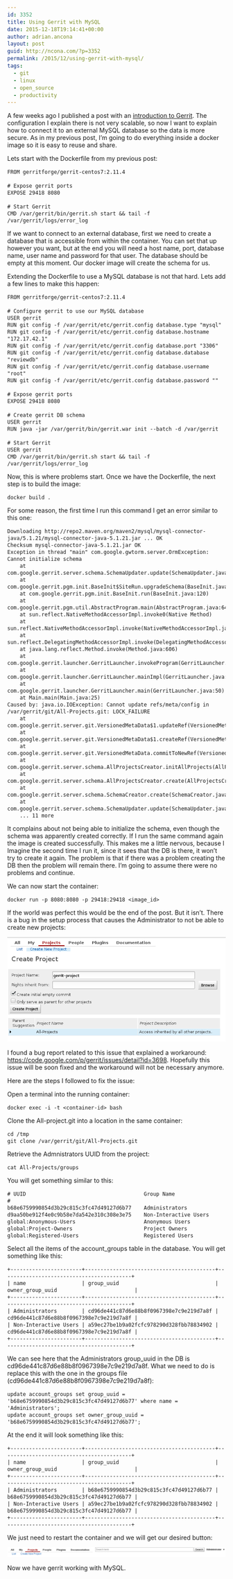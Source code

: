 ```yaml
---
id: 3352
title: Using Gerrit with MySQL
date: 2015-12-18T19:14:41+00:00
author: adrian.ancona
layout: post
guid: http://ncona.com/?p=3352
permalink: /2015/12/using-gerrit-with-mysql/
tags:
  - git
  - linux
  - open_source
  - productivity
---
```

A few weeks ago I published a post with an [introduction to Gerrit](http://ncona.com/2015/11/using-gerrit-for-better-collaboration-on-git-projects/). The configuration I explain there is not very scalable, so now I want to explain how to connect it to an external MySQL database so the data is more secure. As in my previous post, I&#8217;m going to do everything inside a docker image so it is easy to reuse and share.

Lets start with the Dockerfile from my previous post:

```docker
FROM gerritforge/gerrit-centos7:2.11.4

# Expose gerrit ports
EXPOSE 29418 8080

# Start Gerrit
CMD /var/gerrit/bin/gerrit.sh start && tail -f /var/gerrit/logs/error_log
```

<!--more-->

If we want to connect to an external database, first we need to create a database that is accessible from within the container. You can set that up however you want, but at the end you will need a host name, port, database name, user name and password for that user. The database should be empty at this moment. Our docker image will create the schema for us.

Extending the Dockerfile to use a MySQL database is not that hard. Lets add a few lines to make this happen:

```docker
FROM gerritforge/gerrit-centos7:2.11.4

# Configure gerrit to use our MySQL database
USER gerrit
RUN git config -f /var/gerrit/etc/gerrit.config database.type "mysql"
RUN git config -f /var/gerrit/etc/gerrit.config database.hostname "172.17.42.1"
RUN git config -f /var/gerrit/etc/gerrit.config database.port "3306"
RUN git config -f /var/gerrit/etc/gerrit.config database.database "reviewdb"
RUN git config -f /var/gerrit/etc/gerrit.config database.username "root"
RUN git config -f /var/gerrit/etc/gerrit.config database.password ""

# Expose gerrit ports
EXPOSE 29418 8080

# Create gerrit DB schema
USER gerrit
RUN java -jar /var/gerrit/bin/gerrit.war init --batch -d /var/gerrit

# Start Gerrit
USER gerrit
CMD /var/gerrit/bin/gerrit.sh start && tail -f /var/gerrit/logs/error_log
```

Now, this is where problems start. Once we have the Dockerfile, the next step is to build the image:

```
docker build .
```

For some reason, the first time I run this command I get an error similar to this one:

```
Downloading http://repo2.maven.org/maven2/mysql/mysql-connector-java/5.1.21/mysql-connector-java-5.1.21.jar ... OK
Checksum mysql-connector-java-5.1.21.jar OK
Exception in thread "main" com.google.gwtorm.server.OrmException: Cannot initialize schema
    at com.google.gerrit.server.schema.SchemaUpdater.update(SchemaUpdater.java:101)
    at com.google.gerrit.pgm.init.BaseInit$SiteRun.upgradeSchema(BaseInit.java:339)
    at com.google.gerrit.pgm.init.BaseInit.run(BaseInit.java:120)
    at com.google.gerrit.pgm.util.AbstractProgram.main(AbstractProgram.java:64)
    at sun.reflect.NativeMethodAccessorImpl.invoke0(Native Method)
    at sun.reflect.NativeMethodAccessorImpl.invoke(NativeMethodAccessorImpl.java:57)
    at sun.reflect.DelegatingMethodAccessorImpl.invoke(DelegatingMethodAccessorImpl.java:43)
    at java.lang.reflect.Method.invoke(Method.java:606)
    at com.google.gerrit.launcher.GerritLauncher.invokeProgram(GerritLauncher.java:166)
    at com.google.gerrit.launcher.GerritLauncher.mainImpl(GerritLauncher.java:93)
    at com.google.gerrit.launcher.GerritLauncher.main(GerritLauncher.java:50)
    at Main.main(Main.java:25)
Caused by: java.io.IOException: Cannot update refs/meta/config in /var/gerrit/git/All-Projects.git: LOCK_FAILURE
    at com.google.gerrit.server.git.VersionedMetaData$1.updateRef(VersionedMetaData.java:376)
    at com.google.gerrit.server.git.VersionedMetaData$1.createRef(VersionedMetaData.java:292)
    at com.google.gerrit.server.git.VersionedMetaData.commitToNewRef(VersionedMetaData.java:174)
    at com.google.gerrit.server.schema.AllProjectsCreator.initAllProjects(AllProjectsCreator.java:183)
    at com.google.gerrit.server.schema.AllProjectsCreator.create(AllProjectsCreator.java:100)
    at com.google.gerrit.server.schema.SchemaCreator.create(SchemaCreator.java:85)
    at com.google.gerrit.server.schema.SchemaUpdater.update(SchemaUpdater.java:99)
    ... 11 more
```

It complains about not being able to initialize the schema, even though the schema was apparently created correctly. If I run the same command again the image is created successfully. This makes me a little nervous, because I Imagine the second time I run it, since it sees that the DB is there, it won&#8217;t try to create it again. The problem is that if there was a problem creating the DB then the problem will remain there. I&#8217;m going to assume there were no problems and continue.

We can now start the container:

```
docker run -p 8080:8080 -p 29418:29418 <image_id>
```

If the world was perfect this would be the end of the post. But it isn&#8217;t. There is a bug in the setup process that causes the Administrator to not be able to create new projects:

[<img src="/images/posts/new-project.png" alt="new-project" />](/images/posts/new-project.png)

I found a bug report related to this issue that explained a workaround: <https://code.google.com/p/gerrit/issues/detail?id=3698>. Hopefully this issue will be soon fixed and the workaround will not be necessary anymore.

Here are the steps I followed to fix the issue:

Open a terminal into the running container:

```
docker exec -i -t <container-id> bash
```

Clone the All-project.git into a location in the same container:

```
cd /tmp
git clone /var/gerrit/git/All-Projects.git
```

Retrieve the Admnistrators UUID from the project:

```
cat All-Projects/groups
```

You will get something similar to this:

```
# UUID                                      Group Name
#
b68e6759990854d3b29c815c3fc47d49127d6b77    Administrators
d9aa50be912f4e0c9b58e7da542e310c308e3e75    Non-Interactive Users
global:Anonymous-Users                      Anonymous Users
global:Project-Owners                       Project Owners
global:Registered-Users                     Registered Users
```

Select all the items of the account_groups table in the database. You will get something like this:

```
+-----------------------+------------------------------------------+------------------------------------------+
| name                  | group_uuid                               | owner_group_uuid                         |
+-----------------------+------------------------------------------+------------------------------------------+
| Administrators        | cd96de441c87d6e88b8f0967398e7c9e219d7a8f | cd96de441c87d6e88b8f0967398e7c9e219d7a8f |
| Non-Interactive Users | a59ec27be1b9a02fcfc978290d328fbb78834902 | cd96de441c87d6e88b8f0967398e7c9e219d7a8f |
+-----------------------+------------------------------------------+------------------------------------------+
```

We can see here that the Administrators group_uuid in the DB is cd96de441c87d6e88b8f0967398e7c9e219d7a8f. What we need to do is replace this with the one in the groups file (cd96de441c87d6e88b8f0967398e7c9e219d7a8f):

```
update account_groups set group_uuid = 'b68e6759990854d3b29c815c3fc47d49127d6b77' where name = 'Administrators';
update account_groups set owner_group_uuid = 'b68e6759990854d3b29c815c3fc47d49127d6b77';
```

At the end it will look something like this:

```
+-----------------------+------------------------------------------+------------------------------------------+
| name                  | group_uuid                               | owner_group_uuid                         |
+-----------------------+------------------------------------------+------------------------------------------+
| Administrators        | b68e6759990854d3b29c815c3fc47d49127d6b77 | b68e6759990854d3b29c815c3fc47d49127d6b77 |
| Non-Interactive Users | a59ec27be1b9a02fcfc978290d328fbb78834902 | b68e6759990854d3b29c815c3fc47d49127d6b77 |
+-----------------------+------------------------------------------+------------------------------------------+
```

We just need to restart the container and we will get our desired button:

[<img src="/images/posts/new-project-button.png" alt="new-project-button" />](/images/posts/new-project-button.png)

Now we have gerrit working with MySQL.
